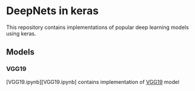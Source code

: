 # DeepNets in keras

This repository contains implementations of popular deep learning models using keras.

## Models

### VGG19

[VGG19.ipynb][VGG19.ipynb] contains implementation of [VGG19](https://arxiv.org/abs/1409.1556) model
